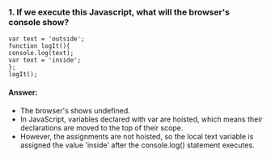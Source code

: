 ### 1. If we execute this Javascript, what will the browser's console show?
```
var text = 'outside';
function logIt(){
console.log(text);
var text = 'inside';
};
logIt();
```
#### Answer:
* The browser's shows undefined.
* In JavaScript, variables declared with var are hoisted, which means their declarations are moved to the top of their scope.
*  However, the assignments are not hoisted, so the local text variable is assigned the value 'inside' after the console.log() statement executes.

